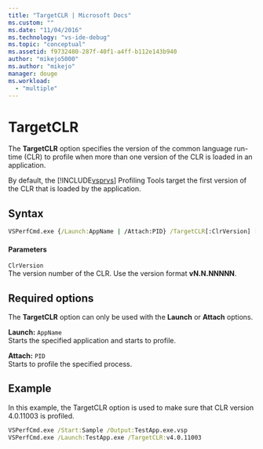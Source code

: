 ```yaml
---
title: "TargetCLR | Microsoft Docs"
ms.custom: ""
ms.date: "11/04/2016"
ms.technology: "vs-ide-debug"
ms.topic: "conceptual"
ms.assetid: f9732480-287f-40f1-a4ff-b112e143b940
author: "mikejo5000"
ms.author: "mikejo"
manager: douge
ms.workload: 
  - "multiple"
---
```

# TargetCLR
The **TargetCLR** option specifies the version of the common language run-time (CLR) to profile when more than one version of the CLR is loaded in an application.  
  
 By default, the [!INCLUDE[vsprvs](../code-quality/includes/vsprvs_md.md)] Profiling Tools target the first version of the CLR that is loaded by the application.  
  
## Syntax  
  
```cmd  
VSPerfCmd.exe {/Launch:AppName | /Attach:PID} /TargetCLR[:ClrVersion] [Options]   
```  
  
#### Parameters  
 `ClrVersion`  
 The version number of the CLR. Use the version format **vN.N.NNNNN**.  
  
## Required options  
 The **TargetCLR** option can only be used with the **Launch** or **Attach** options.  
  
 **Launch:** `AppName`  
 Starts the specified application and starts to profile.  
  
 **Attach:** `PID`  
 Starts to profile the specified process.  
  
## Example  
 In this example, the TargetCLR option is used to make sure that CLR version 4.0.11003 is profiled.  
  
```cmd  
VSPerfCmd.exe /Start:Sample /Output:TestApp.exe.vsp  
VSPerfCmd.exe /Launch:TestApp.exe /TargetCLR:v4.0.11003  
```